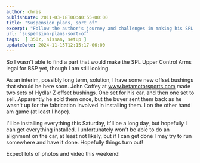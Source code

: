 ```yaml
---
author: chris
publishDate: 2011-03-18T00:40:55+00:00
title: "Suspension plans, sort of"
excerpt: "Follow the author's journey and challenges in making his SPL Upper Control Arms legal, involving an attempt with offset Hydlar Z bushings."
url: 'suspension-plans-sort-of'
tags:  [ 350z, nissan, setup ] 
updateDate: 2024-11-15T12:15:17-06:00
---
```


So I wasn't able to find a part that would make the SPL Upper Control Arms legal for BSP yet, though I am still looking.

As an interim, possibly long term, solution, I have some new offset bushings that should be here soon. John Coffey at www.betamotorsports.com made two sets of Hydlar Z offset bushings. One set for his car, and then one set to sell. Apparently he sold them once, but the buyer sent them back as he wasn't up for the fabrication involved in installing them. I on the other hand am game (at least I hope).

I'll be installing everything this Saturday, it'll be a long day, but hopefully I can get everything installed. I unfortunately won't be able to do an alignment on the car, at least not likely, but if I can get done I may try to run somewhere and have it done. Hopefully things turn out!

Expect lots of photos and video this weekend!
